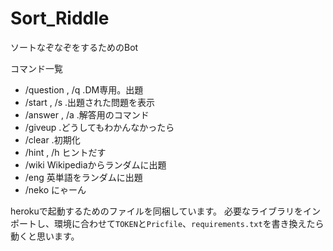 # Sort_Riddle

ソートなぞなぞをするためのBot

コマンド一覧

* /question , /q .DM専用。出題
* /start , /s .出題された問題を表示
* /answer , /a .解答用のコマンド
* /giveup .どうしてもわかんなかったら
* /clear .初期化
* /hint , /h ヒントだす
* /wiki Wikipediaからランダムに出題
* /eng 英単語をランダムに出題
* /neko にゃーん

herokuで起動するためのファイルを同梱しています。
必要なライブラリをインポートし、環境に合わせて`TOKEN`と`Pricfile`、`requirements.txt`を書き換えたら動くと思います。
